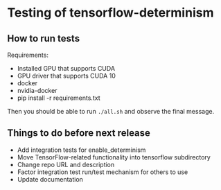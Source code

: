 # Testing of tensorflow-determinism

## How to run tests

Requirements:

  * Installed GPU that supports CUDA
  * GPU driver that supports CUDA 10
  * docker
  * nvidia-docker
  * pip install -r requirements.txt

Then you should be able to run `./all.sh` and observe the final message.

## Things to do before next release

  * Add integration tests for enable_determinism
  * Move TensorFlow-related functionality into tensorflow subdirectory
  * Change repo URL and description
  * Factor integration test run/test mechanism for others to use
  * Update documentation
